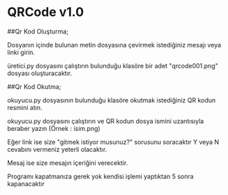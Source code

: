 # QRCode v1.0
##Qr Kod Oluşturma;

Dosyanın içinde bulunan metin dosyasına çevirmek istediğiniz mesajı veya linki girin.

üretici.py dosyasını çalıştırın bulunduğu klasöre bir adet "qrcode001.png" dosyası oluşturacaktır.

##Qr Kod Okutma;

okuyucu.py dosyasının bulunduğu klasöre okutmak istediğiniz QR kodun resmini atın.

okuyucu.py dosyasını çalıştırın ve QR kodun dosya ismini uzantısıyla beraber yazın (Örnek : isim.png)

Eğer link ise size "gitmek istiyor musunuz?" sorusunu soracaktır Y veya N cevabını vermeniz yeterli olacaktır.

Mesaj ise size mesajın içeriğini verecektir.

Programı kapatmanıza gerek yok kendisi işlemi yaptıktan 5 sonra kapanacaktır
